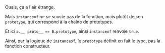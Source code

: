 Ouais, ça a l'air étrange.

Mais `instanceof` ne se soucie pas de la fonction, mais plutôt de son `prototype`, qui correspond à la chaîne de prototypes.

Et ici `a.__ proto__ == B.prototype`, ainsi `instanceof` renvoie `true`.

Ainsi, par la logique de `instanceof`, le `prototype` définit en fait le type, pas la fonction constructeur.
